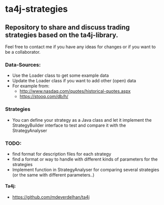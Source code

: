 # ta4j-strategies
## Repository to share and discuss trading strategies based on the ta4j-library.
Feel free to contact me if you have any ideas for changes or if you want to be a collaborator.


### Data-Sources:
* Use the Loader class to get some example data
* Update the Loader class if you want to add other (open) data
* For example from:
    * http://www.nasdaq.com/quotes/historical-quotes.aspx
    * https://stooq.com/db/h/

### Strategies
* You can define your strategy as a Java class and let it implement the StrategyBuilder interface 
to test and compare it with the StrategyAnalyser



### TODO:
* find format for description files for each strategy
* find a format or way to handle with different kinds of parameters for the strategies
* Implement function in StrategyAnalyser for comparing several strategies (or the same with different parameters..)

#### Ta4j:
* https://github.com/mdeverdelhan/ta4j
